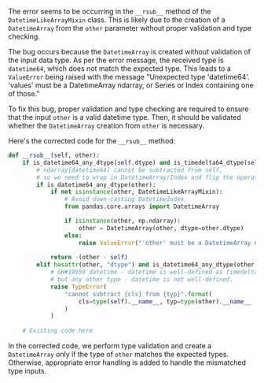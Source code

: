 The error seems to be occurring in the `__rsub__` method of the `DatetimeLikeArrayMixin` class. This is likely due to the creation of a `DatetimeArray` from the `other` parameter without proper validation and type checking.

The bug occurs because the `DatetimeArray` is created without validation of the input data type. As per the error message, the received type is `datetime64`, which does not match the expected type. This leads to a `ValueError` being raised with the message "Unexpected type 'datetime64'. 'values' must be a DatetimeArray ndarray, or Series or Index containing one of those."

To fix this bug, proper validation and type checking are required to ensure that the input `other` is a valid datetime type. Then, it should be validated whether the `DatetimeArray` creation from `other` is necessary. 

Here's the corrected code for the `__rsub__` method:

```python
def __rsub__(self, other):
    if is_datetime64_any_dtype(self.dtype) and is_timedelta64_dtype(self.dtype):
        # ndarray[datetime64] cannot be subtracted from self,
        # so we need to wrap in DatetimeArray/Index and flip the operation
        if is_datetime64_any_dtype(other):
            if not isinstance(other, DatetimeLikeArrayMixin):
                # Avoid down-casting DatetimeIndex
                from pandas.core.arrays import DatetimeArray

                if isinstance(other, np.ndarray):
                    other = DatetimeArray(other, dtype=other.dtype)
                else:
                    raise ValueError("'other' must be a DatetimeArray ndarray or an Index containing one.")
            
            return -(other - self)
        elif hasattr(other, "dtype") and is_datetime64_any_dtype(other.dtype):
            # GH#19959 datetime - datetime is well-defined as timedelta,
            # but any other type - datetime is not well-defined.
            raise TypeError(
                "cannot subtract {cls} from {typ}".format(
                    cls=type(self).__name__, typ=type(other).__name__
                )
            )
    
    # Existing code here
```

In the corrected code, we perform type validation and create a `DatetimeArray` only if the type of `other` matches the expected types. Otherwise, appropriate error handling is added to handle the mismatched type inputs.